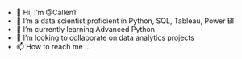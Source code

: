 - 👋 Hi, I’m @Callen1
- 👀 I’m a data scientist proficient in Python, SQL, Tableau, Power BI
- 🌱 I’m currently learning Advanced Python
- 💞️ I’m looking to collaborate on data analytics projects
- 📫 How to reach me ...

<!---
Callen1/Callen1 is a ✨ special ✨ repository because its `README.md` (this file) appears on your GitHub profile.
You can click the Preview link to take a look at your changes.
--->
